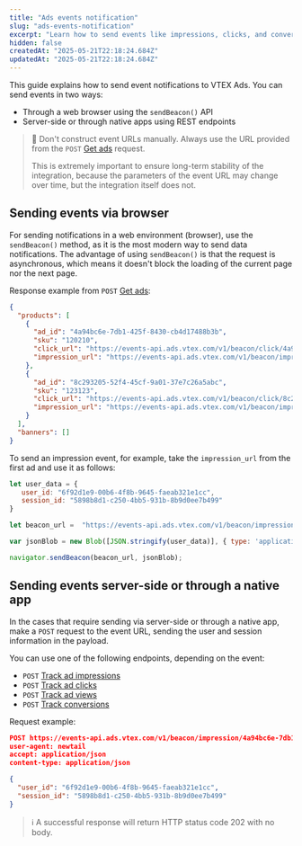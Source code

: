 ```yaml
---
title: "Ads events notification"
slug: "ads-events-notification"
excerpt: "Learn how to send events like impressions, clicks, and conversions to VTEX Ads."
hidden: false
createdAt: "2025-05-21T22:18:24.684Z"
updatedAt: "2025-05-21T22:18:24.684Z"
---
```


This guide explains how to send event notifications to VTEX Ads. You can send events in two ways:

- Through a web browser using the `sendBeacon()` API
- Server-side or through native apps using REST endpoints

> 🚧 Don't construct event URLs manually. Always use the URL provided from the `POST` [Get ads](https://developers.vtex.com/docs/api-reference/vtex-ads-api#post-/v1/rma/-publisher_id-) request.
>
> This is extremely important to ensure long-term stability of the integration, because the parameters of the event URL may change over time, but the integration itself does not.

## Sending events via browser

For sending notifications in a web environment (browser), use the `sendBeacon()` method, as it is the most modern way to send data notifications. The advantage of using `sendBeacon()` is that the request is asynchronous, which means it doesn't block the loading of the current page nor the next page.

Response example from `POST` [Get ads](https://developers.vtex.com/docs/api-reference/vtex-ads-api#post-/v1/rma/-publisher_id-):

```json
{
  "products": [
    {
      "ad_id": "4a94bc6e-7db1-425f-8430-cb4d17488b3b",
      "sku": "120210",
      "click_url": "https://events-api.ads.vtex.com/v1/beacon/click/4a94bc6e-7db1-425f-8430-cb4d17488b3b?pos=1",
      "impression_url": "https://events-api.ads.vtex.com/v1/beacon/impression/4a94bc6e-7db1-425f-8430-cb4d17488b3b?pos=1",
    },
    {
      "ad_id": "8c293205-52f4-45cf-9a01-37e7c26a5abc",
      "sku": "123123",
      "click_url": "https://events-api.ads.vtex.com/v1/beacon/click/8c293205-52f4-45cf-9a01-37e7c26a5abc?pos=2",
      "impression_url": "https://events-api.ads.vtex.com/v1/beacon/impression/8c293205-52f4-45cf-9a01-37e7c26a5abc?pos=2",
    }
  ],
  "banners": []
}
```

To send an impression event, for example, take the `impression_url` from the first ad and use it as follows:

```javascript
let user_data = {
   user_id: "6f92d1e9-00b6-4f8b-9645-faeab321e1cc",
   session_id: "5898b8d1-c250-4bb5-931b-8b9d0ee7b499"
}

let beacon_url =  "https://events-api.ads.vtex.com/v1/beacon/impression/4a94bc6e-7db1-425f-8430-cb4d17488b3b?pos=1"

var jsonBlob = new Blob([JSON.stringify(user_data)], { type: 'application/json' });

navigator.sendBeacon(beacon_url, jsonBlob);
```

## Sending events server-side or through a native app

In the cases that require sending via server-side or through a native app, make a `POST` request to the event URL, sending the user and session information in the payload.

You can use one of the following endpoints, depending on the event:

- `POST`  [Track ad impressions](https://developers.vtex.com/docs/api-reference/vtex-ads-api#post-/v1/beacon/impression/-ad_id-)
- `POST`  [Track ad clicks](https://developers.vtex.com/docs/api-reference/vtex-ads-api#post-/v1/beacon/click/-ad_id-)
- `POST`  [Track ad views](https://developers.vtex.com/docs/api-reference/vtex-ads-api#post-/v1/beacon/view/-ad_id-)
- `POST`  [Track conversions](https://developers.vtex.com/docs/api-reference/vtex-ads-api#post-/v1/beacon/conversion)

Request example:

```json
POST https://events-api.ads.vtex.com/v1/beacon/impression/4a94bc6e-7db1-425f-8430-cb4d17488b3b?pos=1 HTTP/1.1
user-agent: newtail
accept: application/json
content-type: application/json

{
  "user_id": "6f92d1e9-00b6-4f8b-9645-faeab321e1cc",
  "session_id": "5898b8d1-c250-4bb5-931b-8b9d0ee7b499"
}
```

>ℹ️ A successful response will return HTTP status code 202 with no body.
